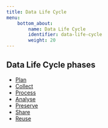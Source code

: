 ```yaml
---
title: Data Life Cycle
menu:
    bottom_about:
        name: Data Life Cycle
        identifier: data-life-cycle
        weight: 20
---
```


## Data Life Cycle phases
<!-- We do not (currently) have pages which cover all RDMkit phases, this needs to be done -->
<!--- insert some explaining 'About' text -->
<!--- fix image ![data-life-cycle](/img/data-life-cycle.png) -->

* [Plan](/data-life-cycle/plan)
* [Collect](/data-life-cycle/collect) 
* [Process](/data-life-cycle/process)
* [Analyse](/data-life-cycle/analyse)
* [Preserve](/data-life-cycle/preserve)
* [Share](/data-life-cycle/share)
* [Reuse](/data-life-cycle/reuse)